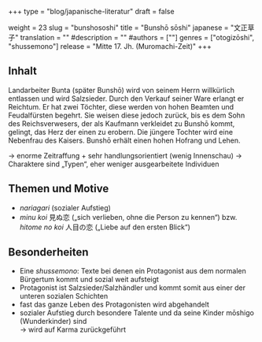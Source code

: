 +++
type = "blog/japanische-literatur"
draft = false

weight = 23
slug = "bunshososhi"
title = "Bunshō sōshi"
japanese = "文正草子"
translation = ""
#description = ""
#authors = [""]
genres = ["otogizōshi", "shussemono"]
release = "Mitte 17. Jh. (Muromachi-Zeit)"
+++

## Inhalt

Landarbeiter Bunta (später Bunshō) wird von seinem Herrn willkürlich entlassen und wird Salzsieder. Durch den Verkauf seiner Ware erlangt er Reichtum. Er hat zwei Töchter, diese werden von hohen Beamten und Feudalfürsten begehrt. Sie weisen diese jedoch zurück, bis es dem Sohn des Reichsverwesers, der als Kaufmann verkleidet zu Bunshō kommt, gelingt, das Herz der einen zu erobern. Die jüngere Tochter wird eine Nebenfrau des Kaisers. Bunshō erhält einen hohen Hofrang und Lehen.

-> enorme Zeitraffung + sehr handlungsorientiert (wenig Innenschau)
-> Charaktere sind „Typen“, eher weniger ausgearbeitete Individuen

## Themen und Motive

- *nariagari* (sozialer Aufstieg)
- *minu koi* 見ぬ恋 („sich verlieben, ohne die Person zu kennen“) bzw. *hitome no koi* 人目の恋 („Liebe auf den ersten Blick“)

## Besonderheiten

- Eine *shussemono*: Texte bei denen ein Protagonist aus dem normalen Bürgertum kommt und sozial weit aufsteigt
- Protagonist ist Salzsieder/Salzhändler und kommt somit aus einer der unteren sozialen Schichten
- fast das ganze Leben des Protagonisten wird abgehandelt
- sozialer Aufstieg durch besondere Talente und da seine Kinder mōshigo (Wunderkinder) sind  
  -> wird auf Karma zurückgeführt
